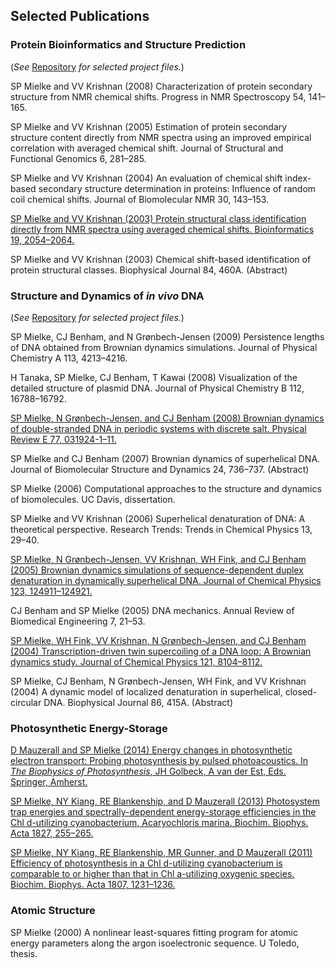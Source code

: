 ## Selected Publications
<!--
SP Mielke. Efficiency spectra of in vivo photosynthesis: Measurement and analysis. In preparation.
M Dong, SP Mielke, M Amin, S Vassiliev, and MR Gunner. Comparison of chlorophyll a and d electrochemistry and affinity in A. marina and T. elongatus PSII reaction centers. In preparation.
-->
### Protein Bioinformatics and Structure Prediction

(*See* [Repository](https://github.com/spmielke/Protein-data-mining-tools/tree/master/ACS-Structure-Correlation) *for selected project files.*)

SP Mielke and VV Krishnan (2008) Characterization of protein secondary structure from NMR chemical shifts. Progress in NMR Spectroscopy 54, 141–165.

SP Mielke and VV Krishnan (2005) Estimation of protein secondary structure content directly from NMR spectra using an improved empirical correlation with averaged chemical shift. Journal of Structural and Functional Genomics 6, 281–285.

SP Mielke and VV Krishnan (2004) An evaluation of chemical shift index-based secondary structure determination in proteins: Influence of random coil chemical shifts. Journal of Biomolecular NMR 30, 143–153.

[SP Mielke and VV Krishnan (2003) Protein structural class identification directly from NMR spectra using averaged chemical shifts. Bioinformatics 19, 2054–2064.](/Publications/Proteins/Mielke-Bioinformatics-2003.pdf) 

SP Mielke and VV Krishnan (2003) Chemical shift-based identification of protein structural classes. Biophysical Journal 84, 460A. (Abstract)

### Structure and Dynamics of *in vivo* DNA

(*See* [Repository](https://github.com/spmielke/Stochastic-dynamics-of-in-vivo-DNA/tree/master/Brownian-Dynamics-C-Models) *for selected project files.*)

SP Mielke, CJ Benham, and N Gr&#248;nbech-Jensen (2009) Persistence lengths of DNA obtained from Brownian dynamics simulations. Journal of Physical Chemistry A 113, 4213–4216.

H Tanaka, SP Mielke, CJ Benham, T Kawai (2008) Visualization of the detailed structure of plasmid DNA. Journal of Physical Chemistry B 112, 16788–16792.

[SP Mielke, N Gr&#248;nbech-Jensen, and CJ Benham (2008) Brownian dynamics of double-stranded DNA in periodic systems with discrete salt. Physical Review E 77, 031924-1–11.](/Publications/DNA/Mielke-PhysRevE-2008.pdf)

SP Mielke and CJ Benham (2007) Brownian dynamics of superhelical DNA. Journal of Biomolecular Structure and Dynamics 24, 736–737. (Abstract)

SP Mielke (2006) Computational approaches to the structure and dynamics of biomolecules. UC Davis, dissertation.

SP Mielke and VV Krishnan (2006) Superhelical denaturation of DNA: A theoretical perspective. Research Trends: Trends in Chemical Physics 13, 29–40. 

[SP Mielke, N Gr&#248;nbech-Jensen, VV Krishnan, WH Fink, and CJ Benham (2005) Brownian dynamics simulations of sequence-dependent duplex denaturation in dynamically superhelical DNA. Journal of Chemical Physics 123, 124911–124921.](/Publications/DNA/Mielke-JCP-2005.pdf)

CJ Benham and SP Mielke (2005) DNA mechanics. Annual Review of Biomedical Engineering 7, 21–53.

[SP Mielke, WH Fink, VV Krishnan, N Gr&#248;nbech-Jensen, and CJ Benham (2004) Transcription-driven twin supercoiling of a DNA loop: A Brownian dynamics study. Journal of Chemical Physics 121, 8104–8112.](/Publications/DNA/Mielke-JCP-2004.pdf)

SP Mielke, CJ Benham, N Gr&#248;nbech-Jensen, WH Fink, and VV Krishnan (2004) A dynamic model of localized denaturation in superhelical, closed-circular DNA. Biophysical Journal 86, 415A. (Abstract)

### Photosynthetic Energy-Storage

[D Mauzerall and SP Mielke (2014) Energy changes in photosynthetic electron transport: Probing photosynthesis by pulsed photoacoustics. In *The Biophysics of Photosynthesis*, JH Golbeck, A van der Est, Eds. Springer, Amherst.](/Publications/PS/Biophys_of_PS_Ch_6.pdf)

[SP Mielke, NY Kiang, RE Blankenship, and D Mauzerall (2013) Photosystem trap energies and spectrally-dependent energy-storage efficiencies in the Chl d-utilizing cyanobacterium, Acaryochloris marina. Biochim. Biophys. Acta 1827, 255–265.](/Publications/PS/Mielke_BBABIO_2013.pdf)

[SP Mielke, NY Kiang, RE Blankenship, MR Gunner, and D Mauzerall (2011) Efficiency of photosynthesis in a Chl d-utilizing cyanobacterium is comparable to or higher than that in Chl a-utilizing oxygenic species. Biochim. Biophys. Acta 1807, 1231–1236.](/Publications/PS/Mielke_BBABIO_2011.pdf)

### Atomic Structure

SP Mielke (2000) A nonlinear least-squares fitting program for atomic energy parameters along the argon isoelectronic sequence. U Toledo, thesis.


